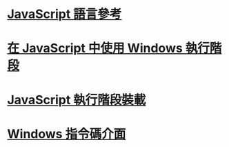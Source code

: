 # [JavaScript 語言參考](javascript/javascript-language-reference.md)
# [在 JavaScript 中使用 Windows 執行階段](jswinrt/using-the-windows-runtime-in-javascript.md)
# [JavaScript 執行階段裝載](chakra-hosting/javascript-runtime-hosting.md)
# [Windows 指令碼介面](winscript/windows-script-interfaces.md)
